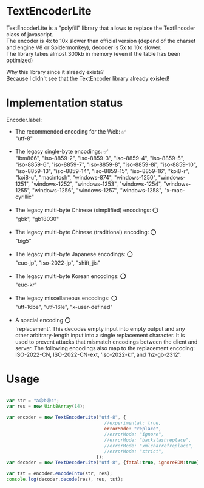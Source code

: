 # TextEncoderLite
TextEncoderLite is a "polyfill" library that allows to replace the TextEncoder class of javascript.<br>
The encoder is 4x to 10x slower than official version (depend of the charset and engine V8 or Spidermonkey), decoder is 5x to 10x slower.<br>
The library takes almost 300kb in memory (even if the table has been optimized)

Why this library since it already exists?<br>
Because I didn't see that the TextEncoder library already existed!<br>

# Implementation status
Encoder.label:
- The recommended encoding for the Web: ✅<br>
"utf-8"<br><br>
- The legacy single-byte encodings: ✅<br>
"ibm866", "iso-8859-2", "iso-8859-3", "iso-8859-4", "iso-8859-5", "iso-8859-6", "iso-8859-7", "iso-8859-8", "iso-8859-8i", "iso-8859-10", "iso-8859-13", "iso-8859-14", "iso-8859-15", "iso-8859-16", "koi8-r", "koi8-u", "macintosh", "windows-874", "windows-1250", "windows-1251", "windows-1252", "windows-1253", "windows-1254", "windows-1255", "windows-1256", "windows-1257", "windows-1258", "x-mac-cyrillic"<br><br>
- The legacy multi-byte Chinese (simplified) encodings: ⭕<br>
"gbk", "gb18030"<br><br>
- The legacy multi-byte Chinese (traditional) encoding: ⭕<br>
"big5"<br><br>
- The legacy multi-byte Japanese encodings: ⭕<br>
"euc-jp", "iso-2022-jp", "shift_jis"<br><br>
- The legacy multi-byte Korean encodings: ⭕<br>
"euc-kr"<br><br>
- The legacy miscellaneous encodings: ⭕<br>
"utf-16be", "utf-16le", "x-user-defined"<br><br>
- A special encoding ⭕<br>
'replacement'. This decodes empty input into empty output and any other arbitrary-length input into a single replacement character. It is used to prevent attacks that mismatch encodings between the client and server. The following encodings also map to the replacement encoding: ISO-2022-CN, ISO-2022-CN-ext, 'iso-2022-kr', and 'hz-gb-2312'.

# Usage
```javascript

var str = "a😆b😆c";
var res = new Uint8Array(14);
 
var encoder = new TextEncoderLite("utf-8", { 
                                    //experimental: true,
                                    errorMode: "replace",
                                    //errorMode: "ignore",
                                    //errorMode: "backslashreplace",
                                    //errorMode: "xmlcharrefreplace",
                                    //errorMode: "strict",
                                 });
var decoder = new TextDecoderLite("utf-8", {fatal:true, ignoreBOM:true});

var tst = encoder.encodeInto(str, res);
console.log(decoder.decode(res), res, tst);
 
```
